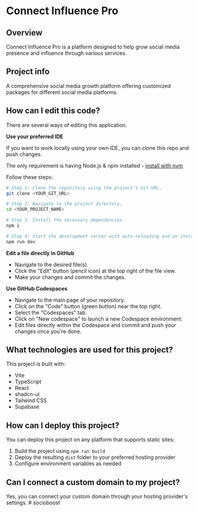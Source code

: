 # Connect Influence Pro

## Overview

Connect Influence Pro is a platform designed to help grow social media presence and influence through various services.

## Project info

A comprehensive social media growth platform offering customized packages for different social media platforms.

## How can I edit this code?

There are several ways of editing this application.

**Use your preferred IDE**

If you want to work locally using your own IDE, you can clone this repo and push changes.

The only requirement is having Node.js & npm installed - [install with nvm](https://github.com/nvm-sh/nvm#installing-and-updating)

Follow these steps:

```sh
# Step 1: Clone the repository using the project's Git URL.
git clone <YOUR_GIT_URL>

# Step 2: Navigate to the project directory.
cd <YOUR_PROJECT_NAME>

# Step 3: Install the necessary dependencies.
npm i

# Step 4: Start the development server with auto-reloading and an instant preview.
npm run dev
```

**Edit a file directly in GitHub**

- Navigate to the desired file(s).
- Click the "Edit" button (pencil icon) at the top right of the file view.
- Make your changes and commit the changes.

**Use GitHub Codespaces**

- Navigate to the main page of your repository.
- Click on the "Code" button (green button) near the top right.
- Select the "Codespaces" tab.
- Click on "New codespace" to launch a new Codespace environment.
- Edit files directly within the Codespace and commit and push your changes once you're done.

## What technologies are used for this project?

This project is built with:

- Vite
- TypeScript
- React
- shadcn-ui
- Tailwind CSS
- Supabase

## How can I deploy this project?

You can deploy this project on any platform that supports static sites:

1. Build the project using `npm run build`
2. Deploy the resulting `dist` folder to your preferred hosting provider
3. Configure environment variables as needed

## Can I connect a custom domain to my project?

Yes, you can connect your custom domain through your hosting provider's settings.
#   s o c i o b o o s t  
 